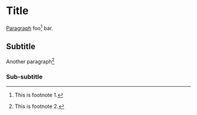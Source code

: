 # Title

[google]: https://google.com

[Paragraph][google] foo[^footnote-1] bar.

[^footnote-1]: This is footnote 1.


## Subtitle

[bing]: https://bing.com

Another paragraph[^footnote-2]

[^footnote-2]: This is footnote 2.

### Sub-subtitle
